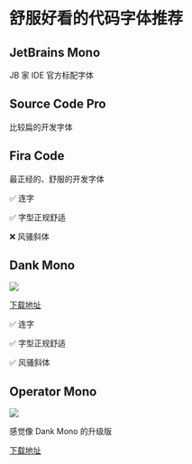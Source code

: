 # 舒服好看的代码字体推荐

## JetBrains Mono

JB 家 IDE 官方标配字体

## Source Code Pro

比较扁的开发字体

## Fira Code

最正经的、舒服的开发字体

✅ 连字

✅ 字型正规舒适

❌ 风骚斜体

## Dank Mono

![](https://cjpark-1304138896.cos.ap-guangzhou.myqcloud.com/note-img/202311270935278.png)

[下载地址](https://github.com/cancng/fonts/blob/master/DankMono.zip)

✅ 连字

✅ 字型正规舒适

✅ 风骚斜体

## Operator Mono

![](https://cjpark-1304138896.cos.ap-guangzhou.myqcloud.com/note-img/202311270935738.png)

感觉像 Dank Mono 的升级版

[下载地址](https://github.com/keyding/Operator-Mono/tree/master)